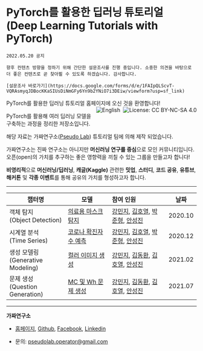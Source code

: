 # PyTorch를 활용한 딥러닝 튜토리얼 (Deep Learning Tutorials with PyTorch) 

```{Note}
2022.05.20 공지

향후 컨텐츠 방향을 정하기 위해 간단한 설문조사를 진행 중입니다. 소중한 의견을 바탕으로 더 좋은 컨텐츠로 곧 찾아뵐 수 있도록 하겠습니다. 감사합니다. 

[설문조사 바로가기](https://docs.google.com/forms/d/e/1FAIpQLScvT-VQRAsmyqJDBocKKaSIUsDiNmGFy6Yn9b2YNiO7i3DEiw/viewform?usp=sf_link)
```

PyTorch를 활용한 딥러닝 튜토리얼 홈페이지에 오신 것을 환영합니다! <a href="https://creativecommons.org/licenses/by-nc-sa/4.0/"><img alt="License: CC BY-NC-SA 4.0" src="https://img.shields.io/badge/License-CC%20BY--NC--SA%204.0-lightgrey.svg" align='right'></a> <a href="https://pseudo-lab.github.io/Tutorial-Book-en/"><img alt="English" src="https://img.shields.io/badge/Translate%20To%20English-blue" align='right' style="padding-right: 5px;"></a>

PyTorch를 활용해 여러 딥러닝 모델을 구축하는 과정을 정리한 저장소입니다. 

해당 자료는 가짜연구소([Pseudo Lab](https://pseudo-lab.com/)) 튜토리얼 팀에 의해 제작 되었습니다.

가짜연구소는 진짜 연구소는 아니지만 **머신러닝 연구를 중심**으로 모인 커뮤니티입니다. 오픈(open)의 가치를 추구하는 좋은 영향력을 끼칠 수 있는 그룹을 만들고자 합니다!

**비영리적**으로 **머신러닝/딥러닝**, **캐글(Kaggle)** 관련한 **밋업**, **스터디**, **코드 공유**, **유튜브**, **해커톤** 및 **각종 이벤트**를 통해 공유의 가치를 형성하고자 합니다.

---

| 챕터명                                  | 모델                                                         | 참여 인원                                                    | 날짜    |
| --------------------------------------- | ------------------------------------------------------------ | :----------------------------------------------------------- | ------- |
| 객체 탐지 <br />(Object Detection)      | [의료용 마스크 탐지](https://pseudo-lab.github.io/Tutorial-Book/chapters/object-detection/intro.html) | [강민지](https://www.linkedin.com/in/mmminji/), [김호열](https://github.com/elibooklover), [박준형](https://github.com/oopsys6), [안성진](https://www.linkedin.com/in/sungjin-ahn/) | 2020.10 |
| 시계열 분석 <br />(Time Series)         | [코로나 확진자 수 예측](https://pseudo-lab.github.io/Tutorial-Book/chapters/time-series/intro.html) | [강민지](https://www.linkedin.com/in/mmminji/), [김호열](https://github.com/elibooklover), [박준형](https://github.com/oopsys6), [안성진](https://www.linkedin.com/in/sungjin-ahn/) | 2020.12 |
| 생성 모델링 <br />(Generative Modeling) | [컬러 이미지 생성](https://pseudo-lab.github.io/Tutorial-Book/chapters/GAN/intro.html) | [강민지](https://www.linkedin.com/in/mmminji/), [김동환](https://www.linkedin.com/in/da-devangelist/), [김호열](https://github.com/elibooklover), [안성진](https://www.linkedin.com/in/sungjin-ahn/) | 2021.02 |
| 문제 생성 <br />(Question Generation) | [MC 및 Wh 문제 생성](https://pseudo-lab.github.io/Tutorial-Book/chapters/NLP/intro.html) | [강민지](https://www.linkedin.com/in/mmminji/), [김동환](https://www.linkedin.com/in/da-devangelist/), [김호열](https://github.com/elibooklover), [안성진](https://www.linkedin.com/in/sungjin-ahn/) | 2021.07 |



---

**가짜연구소**

- [홈페이지](https://pseudo-lab.com/), [Github](https://github.com/Pseudo-Lab), [Facebook](https://www.facebook.com/groups/pseudolab/), [Linkedin](https://www.linkedin.com/company/pseudolab/?originalSubdomain=kr)

- 문의: [pseudolab.operator@gmail.com](mailto:pseudolab.operator@gmail.com)




